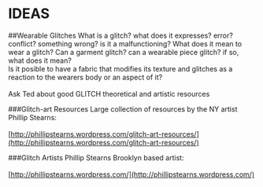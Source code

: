 IDEAS
=====

##Wearable Glitches
What is a glitch? what does it expresses? error? conflict? something wrong? is it a malfunctioning? What does it mean to wear a glitch? Can a garment glitch? can a wearable piece glitch? if so, what does it mean?</br> 
Is it posible to have a fabric that modifies its texture and glitches as a reaction to the wearers body or an aspect of it?</br>  
Ask Ted about good GLITCH theoretical and artistic resources</br>  

###Glitch-art Resources
Large collection of resources by the NY artist Phillip Stearns: </br>  
[http://phillipstearns.wordpress.com/glitch-art-resources/](http://phillipstearns.wordpress.com/glitch-art-resources/)</br>  

###Glitch Artists
Phillip Stearns Brooklyn based artist: </br>  
[http://phillipstearns.wordpress.com/](http://phillipstearns.wordpress.com/)</br>  

